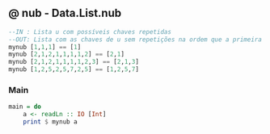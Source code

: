 ## @ nub - Data.List.nub
[](solver.hs)
```hs
--IN : Lista u com possíveis chaves repetidas
--OUT: Lista com as chaves de u sem repetições na ordem que a primeira ocorrência aparece
mynub [1,1,1] == [1]
mynub [2,1,2,1,1,1,1,2] == [2,1]
mynub [2,1,2,1,1,1,1,2,3] == [2,1,3]
mynub [1,2,5,2,5,7,2,5] == [1,2,5,7]
```


<!--MAIN_BEGIN-->
### Main
```hs
main = do
    a <- readLn :: IO [Int]
    print $ mynub a

```
<!--MAIN_END-->
